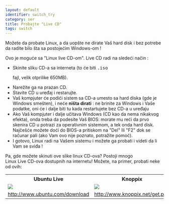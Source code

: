 ```yaml
---
layout: default
identifier: switch_try
category: ser
title: Probajte "Live CD"
tags: switch
---
```


Možete da probate Linux, a da uopšte ne dirate Vaš hard disk 
i bez potrebe da radite bilo šta sa postojećim Windows-om !

Ovo je moguće sa "Linux live CD-om". Live CD radi na sledeći način :

<ul>

<li>Skinite sliku CD-a sa interneta (to će biti <tt>.iso</tt> 

fajl, velik otprilike 650MB). </li>

<li>Narežite ga na prazan CD.</li>

<li>Stavite CD u uređaj i restarujte.</li>

<li>Vaš kompjuter će podići sistem sa CD-a umesto sa hard diska
(gde je Windows smešten), i neće <b>ništa dirati</b> : 
ne brinite za Windows i Vaše podatke, oni će i dalje biti tu kada    
restartujete bez CD-a u uređaju </li>

<li>Ako Vaš kompjuter i dalje učitava Windows (CD kao da nema nikakvog 
efekta), onda treba da podesite Vaš BIOS: morate mu reći da prvo
skenira CD u potrazi za operativnim sistemom, a tek onda hard disk.
Najčešće možete doći do BIOS-a pritiskom na "Del" Ili "F2" dok se
računar pali (ako Vam ovo nije poznato, potražite pomoć).</li>

<li>I gotovo, Linux radi na Vašem sistemu i možete ga probati i videti da
li Vam se sviđa !</li>

</ul>

Pa, gde možete skinuti ove slike linux CD-ova? Postoji mnogo  
Linux Live CD-ova dostupnih na internetu! Možete, na primer, probati neke od
ovih:

<table cols="2">
<tr>
<th>Ubuntu Live</th>
<th>Knoppix</th>
</tr>

<tr>
<td><a href="/img/ubuntu.png"><img src="/img/ubuntu_thumbnail.png" /></a></td>
<td><a href="/img/knoppix.png"><img src="/img/knoppix_thumbnail.png" /></a></td>
</tr>

<tr>
<td><a 
href="http://www.ubuntu.com/download">http://www.ubuntu.com/download</a></td>
<td><a 
href="http://www.knoppix.net/get.php">http://www.knoppix.net/get.php</a></td>
</tr>

</table>

